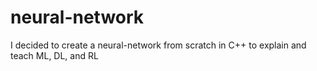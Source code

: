# neural-network

I decided to create a neural-network from scratch in C++ to explain and teach ML, DL, and RL